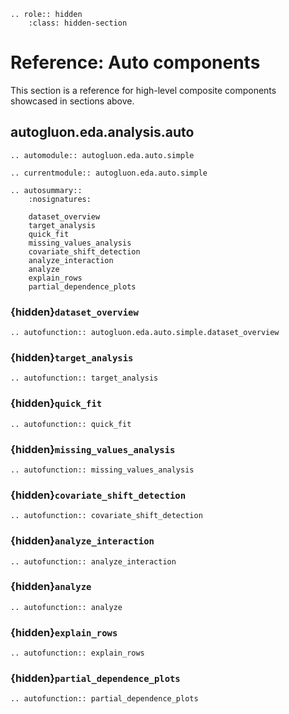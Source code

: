 ```{eval-rst}
.. role:: hidden
    :class: hidden-section
```

# Reference: Auto components

This section is a reference for high-level composite components showcased in sections above.

## autogluon.eda.analysis.auto

```{eval-rst}
.. automodule:: autogluon.eda.auto.simple
```

```{eval-rst}
.. currentmodule:: autogluon.eda.auto.simple
```

```{eval-rst}
.. autosummary::
    :nosignatures:

    dataset_overview
    target_analysis
    quick_fit
    missing_values_analysis
    covariate_shift_detection
    analyze_interaction
    analyze
    explain_rows
    partial_dependence_plots
```

### {hidden}`dataset_overview`

```{eval-rst}
.. autofunction:: autogluon.eda.auto.simple.dataset_overview
```

### {hidden}`target_analysis`

```{eval-rst}
.. autofunction:: target_analysis
```

### {hidden}`quick_fit`

```{eval-rst}
.. autofunction:: quick_fit
```

### {hidden}`missing_values_analysis`

```{eval-rst}
.. autofunction:: missing_values_analysis
```

### {hidden}`covariate_shift_detection`

```{eval-rst}
.. autofunction:: covariate_shift_detection

```

### {hidden}`analyze_interaction`

```{eval-rst}
.. autofunction:: analyze_interaction
```

### {hidden}`analyze`

```{eval-rst}
.. autofunction:: analyze
```

### {hidden}`explain_rows`

```{eval-rst}
.. autofunction:: explain_rows
```

### {hidden}`partial_dependence_plots`

```{eval-rst}
.. autofunction:: partial_dependence_plots
```
